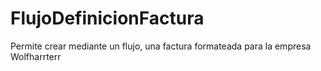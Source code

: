 # FlujoDefinicionFactura
Permite crear mediante un flujo, una factura formateada para la empresa Wolfharrterr 
